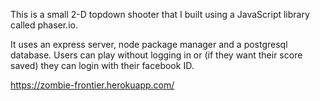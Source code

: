 This is a small 2-D topdown shooter that I built using a JavaScript library called phaser.io.

It uses an express server, node package manager and a postgresql database. Users can play without logging in or (if they want their score saved) they can login with their facebook ID.

https://zombie-frontier.herokuapp.com/
